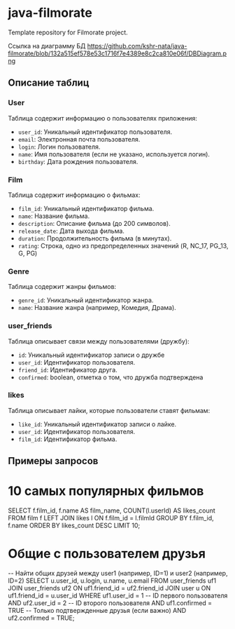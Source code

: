 # java-filmorate
Template repository for Filmorate project.


Ссылка на диаграмму БД <https://github.com/kshr-nata/java-filmorate/blob/132a515ef578e53c1716f7e4389e8c2ca810e06f/DBDiagram.png>

## Описание таблиц

### User
Таблица содержит информацию о пользователях приложения:
- `user_id`: Уникальный идентификатор пользователя.
- `email`: Электронная почта пользователя.
- `login`: Логин пользователя.
- `name`: Имя пользователя (если не указано, используется логин).
- `birthday`: Дата рождения пользователя.

### Film
Таблица содержит информацию о фильмах:
- `film_id`: Уникальный идентификатор фильма.
- `name`: Название фильма.
- `description`: Описание фильма (до 200 символов).
- `release_date`: Дата выхода фильма.
- `duration`: Продолжительность фильма (в минутах).
- `rating`: Строка, одно из предопределенных значений (R, NC_17, PG_13, G, PG)


### Genre
Таблица содержит жанры фильмов:
- `genre_id`: Уникальный идентификатор жанра.
- `name`: Название жанра (например, Комедия, Драма).

### user_friends
Таблица описывает связи между пользователями (дружбу):
- `id`: Уникальный идентификатор записи о дружбе
- `user_id`: Идентификатор пользователя.
- `friend_id`: Идентификатор друга.
- `confirmed`: boolean, отметка о том, что дружба подтверждена

### likes
Таблица описывает лайки, которые пользователи ставят фильмам:
- `like_id`: Уникальный идентификатор записи о лайке.
- `user_id`: Идентификатор пользователя.
- `film_id`: Идентификатор фильма.

## Примеры запросов

# 10 самых популярных фильмов
SELECT 
    f.film_id,
    f.name AS film_name,
    COUNT(l.userId) AS likes_count
FROM 
    film f
LEFT JOIN 
    likes l ON f.film_id = l.filmId
GROUP BY 
    f.film_id, f.name
ORDER BY 
    likes_count DESC
LIMIT 10;

# Общие с пользователем друзья
-- Найти общих друзей между user1 (например, ID=1) и user2 (например, ID=2)
SELECT 
    u.user_id,
    u.login,
    u.name,
    u.email
FROM 
    user_friends uf1
JOIN 
    user_friends uf2 ON uf1.friend_id = uf2.friend_id
JOIN 
    user u ON uf1.friend_id = u.user_id
WHERE 
    uf1.user_id = 1  -- ID первого пользователя
    AND uf2.user_id = 2  -- ID второго пользователя
    AND uf1.confirmed = TRUE  -- Только подтвержденные друзья (если важно)
    AND uf2.confirmed = TRUE;
